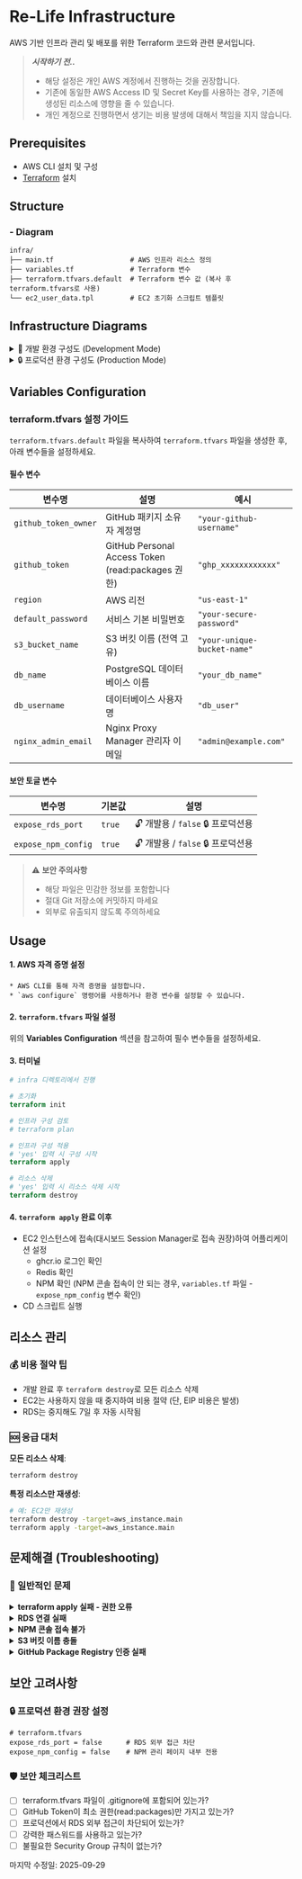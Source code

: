 # Re-Life Infrastructure
AWS 기반 인프라 관리 및 배포를 위한 Terraform 코드와 관련 문서입니다.

> ***시작하기 전..***
> * 해당 설정은 개인 AWS 계정에서 진행하는 것을 권장합니다.
> * 기존에 동일한 AWS Access ID 및 Secret Key를 사용하는 경우, 기존에 생성된 리소스에 영향을 줄 수 있습니다.
> * 개인 계정으로 진행하면서 생기는 비용 발생에 대해서 책임을 지지 않습니다.

## Prerequisites
- AWS CLI 설치 및 구성
- [Terraform](https://www.terraform.io/downloads.html) 설치

## Structure
### - Diagram
```
infra/
├── main.tf                   # AWS 인프라 리소스 정의
├── variables.tf              # Terraform 변수
├── terraform.tfvars.default  # Terraform 변수 값 (복사 후 terraform.tfvars로 사용)
└── ec2_user_data.tpl         # EC2 초기화 스크립트 템플릿
```

## Infrastructure Diagrams

<details>
<summary>🔧 개발 환경 구성도 (Development Mode)</summary>

> **주의**: 개발 목적으로 RDS 포트(5432)와 NPM 관리 포트(81)가 외부에 노출되어 있습니다.

```mermaid
graph TB
    %% External
    Internet([Internet])
    Developer([개발자])

    %% AWS Cloud boundary
    subgraph AWS["AWS Cloud - Development"]
        %% VPC
        subgraph VPC["VPC (10.0.0.0/16)"]
            IGW[Internet Gateway]
            RT[Route Table]

            %% Subnets in different AZs
            subgraph AZ1["AZ-a (EC2, RDS 배치)"]
                Subnet1["Public Subnet 1<br/>(10.0.0.0/24)"]
                EC2["EC2 Instance<br/>(t3.micro)<br/>Amazon Linux 2023<br/>Docker, Redis, NPM:81"]
                RDS["🔓 PostgreSQL RDS<br/>db.t3.micro Single-AZ<br/>PUBLICLY ACCESSIBLE<br/>AZ-a 배치"]
            end

            subgraph AZ2["AZ-b"]
                Subnet2["Public Subnet 2<br/>(10.0.1.0/24)"]
            end

            subgraph AZ3["AZ-c"]
                Subnet3["Public Subnet 3<br/>(10.0.2.0/24)"]
            end

            subgraph AZ4["AZ-d"]
                Subnet4["Public Subnet 4<br/>(10.0.3.0/24)"]
            end

            %% Security Groups
            SG_MAIN["Main Security Group (sg_1)<br/>HTTP-80, HTTPS-443 항상 허용<br/>🔓 RDS-5432, NPM-81 조건부 허용<br/>EC2와 RDS 모두 적용"]
            SG_EC2_RDS[EC2-RDS 전용 Security Groups<br/>EC2 ↔ RDS 내부 통신<br/>Port 5432]

            %% RDS Subnet Group
            RDS_SG[RDS Subnet Group<br/>Subnet1 + Subnet2]

            %% IAM Role
            IAM_ROLE[IAM Role<br/>S3FullAccess<br/>SSM Access]
        end

        %% S3 and CloudFront
        S3[S3 Bucket<br/>Static Files]
        CF[CloudFront<br/>CDN Distribution]
        OAI[Origin Access Identity]

        %% EIP
        EIP[Elastic IP]
    end

    %% Connections
    Developer -.->|AWS Console| Internet
    Developer -.->|Direct DB Access<br/>Port 5432| Internet
    Developer -.->|NPM Admin<br/>Port 81| Internet
    Internet --> CF
    Internet --> IGW
    IGW --> RT
    RT --> Subnet1
    RT --> Subnet2
    RT --> Subnet3
    RT --> Subnet4

    EC2 --> EIP
    EIP --> Internet

    EC2 --> SG_MAIN
    EC2 --> SG_EC2_RDS
    RDS --> SG_MAIN
    RDS --> SG_EC2_RDS
    RDS --> RDS_SG

    CF --> OAI
    OAI --> S3

    EC2 -.->|IAM Role| IAM_ROLE
    IAM_ROLE -.->|Access| S3
    EC2 -.->|DB Connect| RDS

    %% Styling
    classDef aws fill:#ff9900,stroke:#232f3e,stroke-width:2px,color:#fff
    classDef compute fill:#ff6b6b,stroke:#c92a2a,stroke-width:2px,color:#fff
    classDef storage fill:#4ecdc4,stroke:#2b8a3e,stroke-width:2px,color:#fff
    classDef network fill:#74c0fc,stroke:#1864ab,stroke-width:2px,color:#fff
    classDef database fill:#ffd43b,stroke:#fab005,stroke-width:2px,color:#000
    classDef warning fill:#ff6b6b,stroke:#c92a2a,stroke-width:3px,color:#fff

    class AWS aws
    class EC2,EIP,IAM_ROLE compute
    class S3,CF storage
    class VPC,IGW,RT,Subnet1,Subnet2,Subnet3,Subnet4,SG_MAIN,SG_EC2_RDS network
    class RDS,RDS_SG warning
```

**현재 설정값 (variables.tf):**
- PORT
  - `expose_rds_port = true` 🔓
  - `expose_npm_config = true` 🔓
- RDS 외부 접근
  - `publicly_accessible = true`

</details>

<details>
<summary>🔒 프로덕션 환경 구성도 (Production Mode)</summary>

> **보안**: 프로덕션 환경에서는 RDS와 NPM 관리 포트가 내부에서만 접근 가능합니다.

**프로덕션 권장 설정값:**
- PORT
  - `expose_rds_port = false` 🔒
  - `expose_npm_config = false` 🔒
- RDS 외부 접근
  - `publicly_accessible = false`

**접근 방법:**
- RDS: EC2를 통한 터널링 또는 VPN
- NPM 관리: EC2 SSH 터널링

```mermaid
graph TB
    %% External
    Internet([Internet])
    User([사용자])

    %% AWS Cloud boundary
    subgraph AWS["AWS Cloud"]
        %% VPC
        subgraph VPC["VPC (10.0.0.0/16)"]
            IGW[Internet Gateway]
            RT[Route Table]

            %% Subnets in different AZs
            subgraph AZ1["AZ-a (EC2, RDS 배치)"]
                Subnet1["Public Subnet 1<br/>(10.0.0.0/24)"]
                EC2["EC2 Instance<br/>(t3.micro)<br/>Amazon Linux 2023<br/>Docker, Redis, NPM"]
                RDS["🔒 PostgreSQL RDS<br/>db.t3.micro Single-AZ<br/>PRIVATE ACCESS<br/>AZ-a 배치"]
            end

            subgraph AZ2["AZ-b"]
                Subnet2["Public Subnet 2<br/>(10.0.1.0/24)"]
            end

            subgraph AZ3["AZ-c"]
                Subnet3["Public Subnet 3<br/>(10.0.2.0/24)"]
            end

            subgraph AZ4["AZ-d"]
                Subnet4["Public Subnet 4<br/>(10.0.3.0/24)"]
            end

            %% Security Groups
            SG_MAIN["Main Security Group (sg_1)<br/>HTTP-80, HTTPS-443 항상 허용<br/>🔒 RDS-5432, NPM-81 차단<br/>EC2와 RDS 모두 적용"]
            SG_EC2_RDS[EC2-RDS 전용 Security Groups<br/>EC2 ↔ RDS 내부 통신<br/>Port 5432]

            %% RDS Subnet Group
            RDS_SG[RDS Subnet Group<br/>Subnet1 + Subnet2]

            %% IAM Role
            IAM_ROLE[IAM Role<br/>S3FullAccess<br/>SSM Access]
        end

        %% S3 and CloudFront
        S3[S3 Bucket<br/>Static Files]
        CF[CloudFront<br/>CDN Distribution]
        OAI[Origin Access Identity]

        %% EIP
        EIP[Elastic IP]
    end

    %% Connections
    User --> Internet
    Internet --> CF
    Internet --> IGW
    IGW --> RT
    RT --> Subnet1
    RT --> Subnet2
    RT --> Subnet3
    RT --> Subnet4

    EC2 --> EIP
    EIP --> Internet

    EC2 --> SG_MAIN
    EC2 --> SG_EC2_RDS
    RDS --> SG_MAIN
    RDS --> SG_EC2_RDS
    RDS --> RDS_SG

    CF --> OAI
    OAI --> S3

    EC2 -.->|IAM Role| IAM_ROLE
    IAM_ROLE -.->|Access| S3
    EC2 -.->|Internal Connect| RDS

    %% Styling
    classDef aws fill:#ff9900,stroke:#232f3e,stroke-width:2px,color:#fff
    classDef compute fill:#ff6b6b,stroke:#c92a2a,stroke-width:2px,color:#fff
    classDef storage fill:#4ecdc4,stroke:#2b8a3e,stroke-width:2px,color:#fff
    classDef network fill:#74c0fc,stroke:#1864ab,stroke-width:2px,color:#fff
    classDef database fill:#51cf66,stroke:#2b8a3e,stroke-width:2px,color:#fff
    classDef secure fill:#51cf66,stroke:#2b8a3e,stroke-width:3px,color:#fff

    class AWS aws
    class EC2,EIP,IAM_ROLE compute
    class S3,CF storage
    class VPC,IGW,RT,Subnet1,Subnet2,Subnet3,Subnet4,SG_MAIN,SG_EC2_RDS network
    class RDS,RDS_SG secure
```

**프로덕션 권장 설정값:**
- `expose_rds_port = false` 🔒
- `expose_npm_config = false` 🔒
- `publicly_accessible = false` (RDS)

**접근 방법:**
- RDS: EC2를 통한 터널링 또는 VPN
- NPM 관리: EC2 SSH 터널링

</details>

## Variables Configuration

### terraform.tfvars 설정 가이드

`terraform.tfvars.default` 파일을 복사하여 `terraform.tfvars` 파일을 생성한 후, 아래 변수들을 설정하세요.

#### 필수 변수
| 변수명 | 설명 | 예시                          |
|--------|------|-----------------------------|
| `github_token_owner` | GitHub 패키지 소유자 계정명 | `"your-github-username"`    |
| `github_token` | GitHub Personal Access Token (read:packages 권한) | `"ghp_xxxxxxxxxxxx"`        |
| `region` | AWS 리전 | `"us-east-1"`               |
| `default_password` | 서비스 기본 비밀번호 | `"your-secure-password"`    |
| `s3_bucket_name` | S3 버킷 이름 (전역 고유) | `"your-unique-bucket-name"` |
| `db_name` | PostgreSQL 데이터베이스 이름 | `"your_db_name"`            |
| `db_username` | 데이터베이스 사용자명 | `"db_user"`                 |
| `nginx_admin_email` | Nginx Proxy Manager 관리자 이메일 | `"admin@example.com"`       |

#### 보안 토글 변수
| 변수명 | 기본값 | 설명 |
|--------|--------|------|
| `expose_rds_port` | `true` | 🔓 개발용 / `false` 🔒 프로덕션용 |
| `expose_npm_config` | `true` | 🔓 개발용 / `false` 🔒 프로덕션용 |

> ⚠️ **보안 주의사항**
> * 해당 파일은 민감한 정보를 포함합니다
> * 절대 Git 저장소에 커밋하지 마세요
> * 외부로 유출되지 않도록 주의하세요

## Usage
#### 1. AWS 자격 증명 설정
    * AWS CLI를 통해 자격 증명을 설정합니다.
    * `aws configure` 명령어를 사용하거나 환경 변수를 설정할 수 있습니다.

#### 2. `terraform.tfvars` 파일 설정
위의 **Variables Configuration** 섹션을 참고하여 필수 변수들을 설정하세요.

#### 3. 터미널
```terraform
# infra 디렉토리에서 진행

# 초기화 
terraform init

# 인프라 구성 검토
# terraform plan 

# 인프라 구성 적용
# 'yes' 입력 시 구성 시작
terraform apply

# 리소스 삭제
# 'yes' 입력 시 리소스 삭제 시작
terraform destroy
```

#### 4. `terraform apply` 완료 이후
* EC2 인스턴스에 접속(대시보드 Session Manager로 접속 권장)하여 어플리케이션 설정
  * ghcr.io 로그인 확인
  * Redis 확인
  * NPM 확인 (NPM 콘솔 접속이 안 되는 경우, `variables.tf` 파일 - `expose_npm_config` 변수 확인)
* CD 스크립트 실행

## 리소스 관리

### 💰 비용 절약 팁
* 개발 완료 후 `terraform destroy`로 모든 리소스 삭제
* EC2는 사용하지 않을 때 중지하여 비용 절약 (단, EIP 비용은 발생)
* RDS는 중지해도 7일 후 자동 시작됨

### 🆘 응급 대처
**모든 리소스 삭제**:
```bash
terraform destroy
```

**특정 리소스만 재생성**:
```bash
# 예: EC2만 재생성
terraform destroy -target=aws_instance.main
terraform apply -target=aws_instance.main
```

## 문제해결 (Troubleshooting)

### 🔧 일반적인 문제

<details>
<summary><b>terraform apply 실패 - 권한 오류</b></summary>

**증상**: `AccessDenied` 또는 권한 관련 오류

**해결방법**:
1. AWS CLI 설정 확인: `aws sts get-caller-identity`
2. IAM 사용자에게 다음 권한 필요:
   * EC2FullAccess
   * RDSFullAccess
   * S3FullAccess
   * CloudFrontFullAccess
   * IAMFullAccess
   * VPCFullAccess

</details>

<details>
<summary><b>RDS 연결 실패</b></summary>

**증상**: 애플리케이션에서 데이터베이스 연결 오류

**해결방법**:
1. Security Group 확인 - RDS 포트(5432) 허용 여부
2. `expose_rds_port = true` 설정 확인 (개발 환경)
3. RDS 엔드포인트 주소 확인: AWS 콘솔 → RDS → 데이터베이스

</details>

<details>
<summary><b>NPM 콘솔 접속 불가</b></summary>

**증상**: Nginx Proxy Manager 관리 페이지 접속 안됨

**해결방법**:
1. `expose_npm_config = true` 설정 확인
2. Security Group에서 포트 81 허용 여부 확인
3. EC2 Public IP:81로 접속 시도
4. 초기 로그인 정보:
   * Email: `nginx_admin_email` 설정값
   * Password: `default_password` 설정값

</details>

<details>
<summary><b>S3 버킷 이름 충돌</b></summary>

**증상**: `BucketAlreadyExists` 오류

**해결방법**:
* `s3_bucket_name`을 전역에서 고유한 이름으로 변경
* 예: `relife-your-name-20250929`

</details>

<details>
<summary><b>GitHub Package Registry 인증 실패</b></summary>

**증상**: EC2에서 ghcr.io 로그인 실패

**해결방법**:
1. GitHub Token 권한 확인: `read:packages` 필요
2. Token 유효성 확인: 만료되지 않았는지 점검
3. EC2에서 수동 로그인 시도:
   ```bash
   echo $GITHUB_TOKEN | docker login ghcr.io -u $GITHUB_USERNAME --password-stdin
   ```

</details>

## 보안 고려사항

### 🔒 프로덕션 환경 권장 설정
```hcl
# terraform.tfvars
expose_rds_port = false      # RDS 외부 접근 차단
expose_npm_config = false    # NPM 관리 페이지 내부 전용
```

### 🛡️ 보안 체크리스트
- [ ] terraform.tfvars 파일이 .gitignore에 포함되어 있는가?
- [ ] GitHub Token이 최소 권한(read:packages)만 가지고 있는가?
- [ ] 프로덕션에서 RDS 외부 접근이 차단되어 있는가?
- [ ] 강력한 패스워드를 사용하고 있는가?
- [ ] 불필요한 Security Group 규칙이 없는가?

마지막 수정일: 2025-09-29